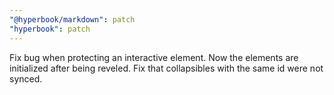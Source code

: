 ```yaml
---
"@hyperbook/markdown": patch
"hyperbook": patch
---
```


Fix bug when protecting an interactive element. Now the elements are initialized after being reveled.
Fix that collapsibles with the same id were not synced.
